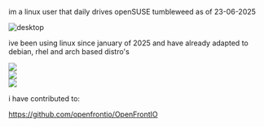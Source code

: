im a linux user that daily drives openSUSE tumbleweed as of 23-06-2025

![desktop](https://i.imgur.com/cJcNyCZ.png)

ive been using linux since january of 2025 and have already adapted to debian, rhel and arch based distro's

![](https://github-readme-stats.vercel.app/api?username=Jerryslang&theme=dark&hide_border=false&include_all_commits=true&count_private=true)<br/>
![](https://github-readme-streak-stats.herokuapp.com/?user=Jerryslang&theme=dark&hide_border=false)<br/>
![](https://github-readme-stats.vercel.app/api/top-langs/?username=Jerryslang&theme=dark&hide_border=false&include_all_commits=true&count_private=true&layout=compact)

i have contributed to:

https://github.com/openfrontio/OpenFrontIO
